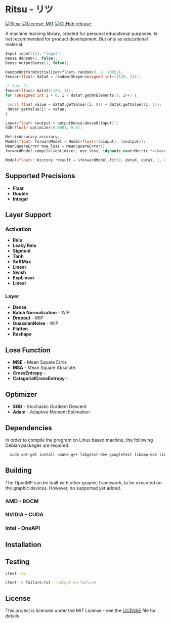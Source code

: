 # Ritsu - リツ

[![Ritsu](https://github.com/voldien/ritsu/actions/workflows/ci.yml/badge.svg)](https://github.com/voldien/ritsu/actions/workflows/ci.yml)
[![License: MIT](https://img.shields.io/badge/License-MIT-yellow.svg)](https://opensource.org/licenses/MIT)
[![GitHub release](https://img.shields.io/github/release/voldien/ritsu.svg)](https://github.com/voldien/ritsu/releases)

A machine learning library, created for personal educational purposes. Is not recommended for product development. But only as educational material.

```cpp
Input input({2}, "input");
Dense dense0(2, false);
Dense outputDense(1, false);

RandomUniformInitializer<float> random(0, 2, 10052);
Tensor<float> dataX = random(Shape<unsigned int>({128, 2}));

/* Sum. */
Tensor<float> dataY({128, 1});
for (unsigned int i = 0; i < dataY.getNrElements(); i++) {

 const float value = dataX.getValue({i, 0}) + dataX.getValue({i, 1});
 dataY.getValue(i) = value;
}

Layer<float> &output = outputDense(dense0(input));
SGD<float> optimizer(0.0001, 0.0);

MetricAccuracy accuracy;
Model<float> forwardModel = Model<float>({&input}, {&output});
MeanSquareError mse_loss = MeanSquareError();
forwardModel.compile(&optimizer, mse_loss, {dynamic_cast<Metric *>(&accuracy)});

Model<float>::History *result = &forwardModel.fit(8, dataX, dataY, 1, 0, false, false);

```

## Supported Precisions

- **Float**
- **Double**
- **Integar**

## Layer Support

### Activation

- **Relu**
- **Leaky Relu**
- **Sigmoid**
- **Tanh**
- **SoftMax**
- **Linear**
- **Swish**
- **ExpLinear**
- **Linear**

### Layer

- **Dense**
- **Batch Normalization** - WIP
- **Dropout** - WIP
- **GuassianNoise** - WIP
- **Flatten**
- **Reshape**

## Loss Function

- **MSE** - Mean Square Error.
- **MSA** - Mean Square Absolute.
- **CrossEntropy** -
- **CatagorialCrossEntropy** -

## Optimizer

- **SGD** - Stochastic Gradient Descent
- **Adam** - Adaptive Moment Estimation

## Dependencies

In order to compile the program on Linux based machine, the following Debian packages are required.

```bash
  sudo apt-get install cmake g++ libgtest-dev googletest libomp-dev libjemalloc-dev
```

## Building

The OpenMP can be built with other graphic framework, to be executed on the graphic devices. However, no supported yet added.

### AMD - ROCM

### NVIDIA - CUDA

### Intel - OneAPI

## Installation

## Testing

```bash
ctest -vv
```

```bash
ctest -O failure.txt --output-on-failure
```

## License

This project is licensed under the MIT License - see the [LICENSE](LICENSE) file for details
